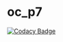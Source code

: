 # oc_p7
[![Codacy Badge](https://api.codacy.com/project/badge/Grade/7fdb69ea6db94b97867beb640e660c57)](https://app.codacy.com/app/codacy_alexandre-mace/oc_p7?utm_source=github.com&utm_medium=referral&utm_content=alexandre-mace/oc_p7&utm_campaign=Badge_Grade_Dashboard)